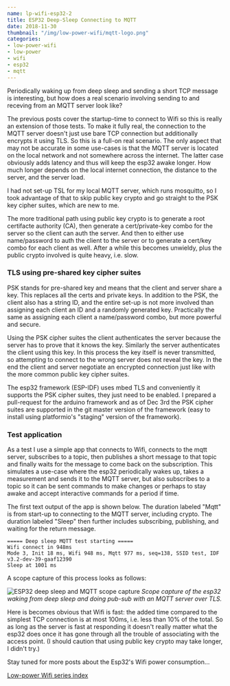 ```yaml
---
name: lp-wifi-esp32-2
title: ESP32 Deep-Sleep Connecting to MQTT
date: 2018-11-30
thumbnail: "/img/low-power-wifi/mqtt-logo.png"
categories:
- low-power-wifi
- low-power
- wifi
- esp32
- mqtt
---
```


Periodically waking up from deep sleep and sending a short TCP message is interesting, but how does
a real scenario involving sending to and receving from an MQTT server look like?
<!--more-->

The previous posts cover the startup-time to connect to Wifi so this is really an extension of those
tests. To make it fully real, the connection to the MQTT server doesn't just use bare TCP connection 
but additionally encrypts it using TLS. So this is a full-on real scenario. The only aspect that
may not be accurate in some use-cases is that the MQTT server is located on the local network and
not somewhere across the internet. The latter case obviously adds latency and thus will keep the
esp32 awake longer. How much longer depends on the local internet connection, the
distance to the server, and the server load.

I had not set-up TSL for my local MQTT server, which runs mosquitto, so I took advantage of that
to skip public key crypto and go straight to the PSK key cipher suites, which are new to me.

The more traditional path using public key crypto is to generate a root certifacte
authority (CA), then generate a cert/private-key combo for the server so the client can auth the
server. And then to either use name/password to auth the client to the server or to generate a
cert/key combo for each client as well. After a while this becomes unwieldy, plus the public
crypto involved is quite heavy, i.e. slow.

### TLS using pre-shared key cipher suites

PSK stands for pre-shared key and means that the client and server share a key. This replaces all
the certs and private keys. 
In addition to the PSK, the client also has a string ID,
and the entire set-up is not more involved than assigning each client an ID and a randomly generated key.
Practically the same as assigning each client a name/password combo, but more powerful and secure.

Using the PSK cipher suites the client authenticates the server because the server has to prove that
it knows the key. Similarly the server authenticates the client using this key.
In this process the key itself is
never transmitted, so attempting to connect to the wrong server does not reveal the key. In the
end the client and server negotiate an encrypted connection just like with the more common
public key cipher suites.

The esp32 framework (ESP-IDF) uses mbed TLS and conveniently it supports the PSK cipher suites, they
just need to be enabled. I prepared a pull-request for the arduino framework and as of Dec 3rd the
PSK cipher suites are supported in the git master version of the framework (easy to install using
platformio's "staging" version of the framework).

### Test application

As a test I use a simple app that connects to Wifi, connects to the mqtt server, subscribes to a
topic, then publishes a short message to that topic and finally waits for the message to come back
on the subscription.
This simulates a use-case where the esp32 periodically wakes up, takes a measurement and sends it to
the MQTT server, but also subscribes to a topic so it can be sent commands to make changes or
perhaps to stay awake and accept interactive commands for a period if time.

The first text output of the app is shown below. The duration labeled "Mqtt" is from start-up to
connecting to the MQTT server, including crypto. The duration labeled "Sleep" then further includes
subscribing, publishing, and waiting for the return message.

```
===== Deep sleep MQTT test starting =====
Wifi connect in 948ms
Mode 3, Init 18 ms, Wifi 948 ms, Mqtt 977 ms, seq=138, SSID test, IDF v3.2-dev-39-gaaf12390
Sleep at 1001 ms
```

A scope capture of this process looks as follows:

![ESP32 deep sleep and MQTT scope capture](/img/low-power-wifi/esp32-deep-sleep-mqtt-annot.png)
_Scope capture of the esp32 waking from deep sleep and doing pub-sub with an MQTT server over TLS._

Here is becomes obvious that Wifi is fast: the added time compared to the simplest TCP connection is
at most 100ms, i.e. less than 10% of the total. So as long as the server is fast at responding it
doesn't really matter what the esp32 does once it has gone through all the trouble of associating
with the access point. (I should caution that using public key crypto may take longer, I didn't try.)

Stay tuned for more posts about the Esp32's Wifi power consumption...

[Low-power Wifi series index](/categories/low-power-wifi)
